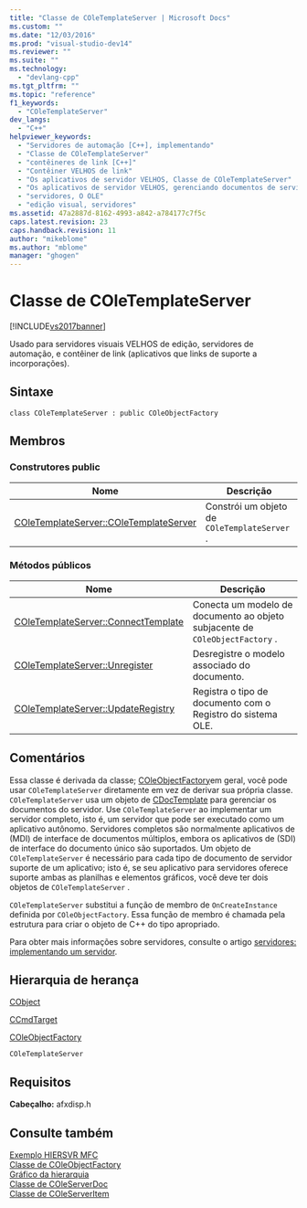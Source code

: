 ```yaml
---
title: "Classe de COleTemplateServer | Microsoft Docs"
ms.custom: ""
ms.date: "12/03/2016"
ms.prod: "visual-studio-dev14"
ms.reviewer: ""
ms.suite: ""
ms.technology: 
  - "devlang-cpp"
ms.tgt_pltfrm: ""
ms.topic: "reference"
f1_keywords: 
  - "COleTemplateServer"
dev_langs: 
  - "C++"
helpviewer_keywords: 
  - "Servidores de automação [C++], implementando"
  - "Classe de COleTemplateServer"
  - "contêineres de link [C++]"
  - "Contêiner VELHOS de link"
  - "Os aplicativos de servidor VELHOS, Classe de COleTemplateServer"
  - "Os aplicativos de servidor VELHOS, gerenciando documentos de servidor"
  - "servidores, O OLE"
  - "edição visual, servidores"
ms.assetid: 47a2887d-8162-4993-a842-a784177c7f5c
caps.latest.revision: 23
caps.handback.revision: 11
author: "mikeblome"
ms.author: "mblome"
manager: "ghogen"
---
```

# Classe de COleTemplateServer
[!INCLUDE[vs2017banner](../../assembler/inline/includes/vs2017banner.md)]

Usado para servidores visuais VELHOS de edição, servidores de automação, e contêiner de link \(aplicativos que links de suporte a incorporações\).  
  
## Sintaxe  
  
```  
class COleTemplateServer : public COleObjectFactory  
```  
  
## Membros  
  
### Construtores public  
  
|Nome|Descrição|  
|----------|---------------|  
|[COleTemplateServer::COleTemplateServer](../Topic/COleTemplateServer::COleTemplateServer.md)|Constrói um objeto de `COleTemplateServer` .|  
  
### Métodos públicos  
  
|Nome|Descrição|  
|----------|---------------|  
|[COleTemplateServer::ConnectTemplate](../Topic/COleTemplateServer::ConnectTemplate.md)|Conecta um modelo de documento ao objeto subjacente de `COleObjectFactory` .|  
|[COleTemplateServer::Unregister](../Topic/COleTemplateServer::Unregister.md)|Desregistre o modelo associado do documento.|  
|[COleTemplateServer::UpdateRegistry](../Topic/COleTemplateServer::UpdateRegistry.md)|Registra o tipo de documento com o Registro do sistema OLE.|  
  
## Comentários  
 Essa classe é derivada da classe; [COleObjectFactory](../../mfc/reference/coleobjectfactory-class.md)em geral, você pode usar `COleTemplateServer` diretamente em vez de derivar sua própria classe.  `COleTemplateServer` usa um objeto de [CDocTemplate](../../mfc/reference/cdoctemplate-class.md) para gerenciar os documentos do servidor.  Use `COleTemplateServer` ao implementar um servidor completo, isto é, um servidor que pode ser executado como um aplicativo autônomo.  Servidores completos são normalmente aplicativos de \(MDI\) de interface de documentos múltiplos, embora os aplicativos de \(SDI\) de interface do documento único são suportados.  Um objeto de `COleTemplateServer` é necessário para cada tipo de documento de servidor suporte de um aplicativo; isto é, se seu aplicativo para servidores oferece suporte ambas as planilhas e elementos gráficos, você deve ter dois objetos de `COleTemplateServer` .  
  
 `COleTemplateServer` substitui a função de membro de `OnCreateInstance` definida por `COleObjectFactory`.  Essa função de membro é chamada pela estrutura para criar o objeto de C\+\+ do tipo apropriado.  
  
 Para obter mais informações sobre servidores, consulte o artigo [servidores: implementando um servidor](../../mfc/servers-implementing-a-server.md).  
  
## Hierarquia de herança  
 [CObject](../Topic/CObject%20Class.md)  
  
 [CCmdTarget](../Topic/CCmdTarget%20Class.md)  
  
 [COleObjectFactory](../../mfc/reference/coleobjectfactory-class.md)  
  
 `COleTemplateServer`  
  
## Requisitos  
 **Cabeçalho:** afxdisp.h  
  
## Consulte também  
 [Exemplo HIERSVR MFC](../../top/visual-cpp-samples.md)   
 [Classe de COleObjectFactory](../../mfc/reference/coleobjectfactory-class.md)   
 [Gráfico da hierarquia](../../mfc/hierarchy-chart.md)   
 [Classe de COleServerDoc](../Topic/COleServerDoc%20Class.md)   
 [Classe de COleServerItem](../../mfc/reference/coleserveritem-class.md)